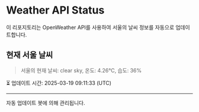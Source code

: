 
# Weather API Status

이 리포지토리는 OpenWeather API를 사용하여 서울의 날씨 정보를 자동으로 업데이트합니다.

## 현재 서울 날씨
> 서울의 현재 날씨: clear sky, 온도: 4.26°C, 습도: 36%

⏳ 업데이트 시간: 2025-03-19 09:11:33 (UTC)

---
자동 업데이트 봇에 의해 관리됩니다.
